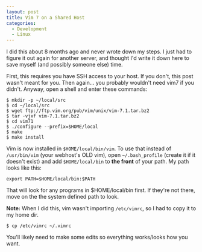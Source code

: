 ```yaml
---
layout: post
title: Vim 7 on a Shared Host
categories:
  - Development
  - Linux
---
```

I did this about 8 months ago and never wrote down my steps.  I just had to figure it out again for another server, and thought I'd write it down here to save myself (and possibly someone else) time.

First, this requires you have SSH access to your host. If you don't, this post wasn't meant for you. Then again... you probably wouldn't need vim7 if you didn't. Anyway, open a shell and enter these commands:

    $ mkdir -p ~/local/src
    $ cd ~/local/src
    $ wget ftp://ftp.vim.org/pub/vim/unix/vim-7.1.tar.bz2
    $ tar -vjxf vim-7.1.tar.bz2
    $ cd vim71
    $ ./configure --prefix=$HOME/local
    $ make
    $ make install

Vim is now installed in `$HOME/local/bin/vim`.  To use that instead of `/usr/bin/vim` (your webhost's OLD vim), open `~/.bash_profile` (create it if it doesn't exist) and add `$HOME/local/bin` to **the front** of your path.  My path looks like this:

    export PATH=$HOME/local/bin:$PATH

That will look for any programs in $HOME/local/bin first.  If they're not there, move on the the system defined path to look.

**Note:** When I did this, vim wasn't importing `/etc/vimrc`, so I had to copy it to my home dir.

    $ cp /etc/vimrc ~/.vimrc

You'll likely need to make some edits so everything works/looks how you want.

